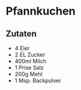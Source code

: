 # Pfannkuchen

## Zutaten

* 4 Eier
* 2 EL Zucker
* 400ml Milch
* 1 Prise Salz
* 200g Mehl
* 1 Msp. Backpulver
